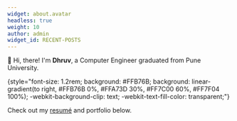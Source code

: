 ```yaml
---
widget: about.avatar
headless: true
weight: 10
author: admin
widget_id: RECENT-POSTS
---
```

👋 Hi, there! I'm **Dhruv**, a Computer Engineer graduated from Pune University.


{style="font-size: 1.2rem; background: #FFB76B; background: linear-gradient(to right, #FFB76B 0%, #FFA73D 30%, #FF7C00 60%, #FF7F04 100%); -webkit-background-clip: text; -webkit-text-fill-color: transparent;"}

Check out my [resumé](/about/) and portfolio below.